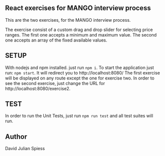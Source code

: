 ## React exercises for MANGO interview process

This are the two exercises, for the MANGO interview process.

The exercise consist of a custom drag and drop slider for selecting price ranges. The first one accepts a minimum and maximum value. The second one accepts an array of the fixed available values.

## SETUP
With nodejs and npm installed.
just run `npm i`.
To start the application just run: `npm start`. It will redirect you to http://localhost:8080/
The first exercise will be displayed on any route except the one for exercise two.
In order to see the second exercise, just change the URL for http://localhost:8080/exercise2.

## TEST
In order to run the Unit Tests, just run `npm run test` and all test suites will run.

## Author
David Julian Spiess
